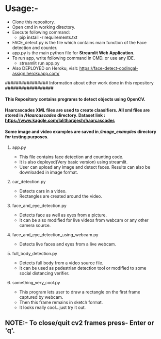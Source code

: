 # Usage:- 
- Clone this repository.
- Open cmd in working directory.
- Execute following command:
    - pip install -r requirements.txt
- FACE_detect.py is the file which contains main function of the Face detection and counter.
- app.py is the main python file for **Streamlit Web Application**.
- To run app, write following command in CMD. or use any IDE.
    - streamlit run app.py
- Also DEPLOYED on Heroku, visit: https://face-detect-codingal-assign.herokuapp.com/

################ Information about other work done in this repository ##################


#### This Repository contains programs to detect objects using OpenCV.
#### Haarcascades XML files are used to create claasifiers. All xml files are stored in */Haarcascades* directory. Dataset link : https://www.kaggle.com/lalitharajesh/haarcascades
#### Some image and video examples are saved in */image_examples* directory for testing purposes.

1. app.py 
    - This file contains face detection and counting code.
    - It is also deployed(Very basic version) using streamlit.
    - User can upload any image and detect faces. Results can also be downloaded in image format.

2. car_detection.py
    - Detects cars in a video.
    - Rectangles are created around the video.

3. face_and_eye_detection.py
    - Detects face as well as eyes from a picture.
    - It can be also modified for live videos from webcam or any other camera source.

4. face_and_eye_detection_using_webcam.py
    - Detects live faces and eyes from a live webcam.

5. full_body_detection.py
    - Detects full body from a video source file.
    - It can be used as pedestrian detection tool or modified to some social distancing verifier.

6. something_very_cool.py
    - This program lets user to draw a rectangle on the first frame captured by webcam.
    - Then this frame remains in sketch format.
    - It looks really cool...just try it out.

## NOTE:- To close/quit cv2 frames press- Enter or 'q'.
